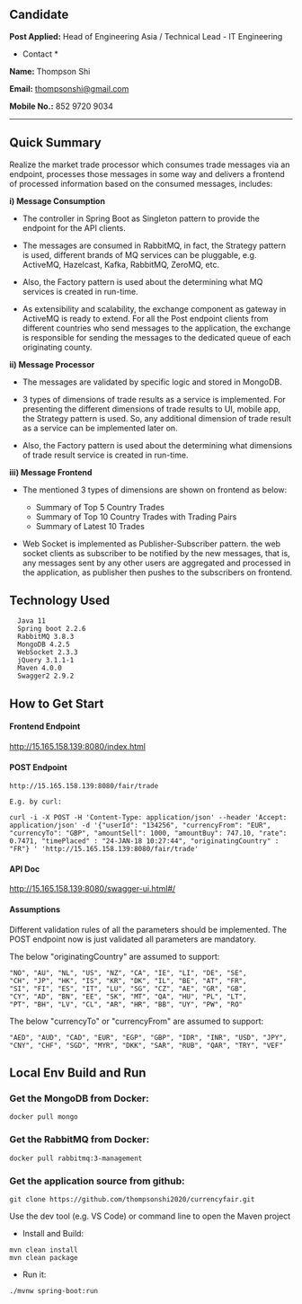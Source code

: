 ## Candidate

**Post Applied:** Head of Engineering Asia / Technical Lead - IT Engineering

* Contact *

**Name:** Thompson Shi

**Email:** thompsonshi@gmail.com

**Mobile No.:** 852 9720 9034

------------------------------------------------------------------------


## Quick Summary
Realize the market trade processor which consumes trade messages via an endpoint, processes those messages in some way and delivers a frontend of processed information based on the consumed messages, includes:
  
  **i) Message Consumption**

  - The controller in Spring Boot as Singleton pattern to provide the endpoint for the API clients.
   
  - The messages are consumed in RabbitMQ, in fact, the Strategy pattern is used, different brands of MQ services can be pluggable, e.g. ActiveMQ, Hazelcast, Kafka, RabbitMQ, ZeroMQ, etc.

  - Also, the Factory pattern is used about the determining what MQ services is created in run-time.

  - As extensibility and scalability, the exchange component as gateway in ActiveMQ is ready to extend. For all the Post endpoint clients from different countries who send messages to the application, the exchange is responsible for sending the messages to the dedicated queue of each originating county.

  **ii) Message Processor**

  - The messages are validated by specific logic and stored in MongoDB.
   
  - 3 types of dimensions of trade results as a service is implemented. For presenting the different dimensions of trade results to UI, mobile app, the Strategy pattern is used. So, any additional dimension of trade result as a service can be implemented later on.

  - Also, the Factory pattern is used about the determining what dimensions of trade result service is created in run-time.

  **iii) Message Frontend**

  - The mentioned 3 types of dimensions are shown on frontend as below:

    - Summary of Top 5 Country Trades
    - Summary of Top 10 Country Trades with Trading Pairs
    - Summary of Latest 10 Trades

  - Web Socket is implemented as Publisher-Subscriber pattern. the web socket clients as subscriber to be notified by the new messages, that is, any messages sent by any other users are aggregated and processed in the application, as publisher then pushes to the subscribers on frontend.


## Technology Used
```
  Java 11
  Spring boot 2.2.6
  RabbitMQ 3.8.3
  MongoDB 4.2.5
  WebSocket 2.3.3
  jQuery 3.1.1-1
  Maven 4.0.0
  Swagger2 2.9.2
```  


## How to Get Start

#### Frontend Endpoint

<http://15.165.158.139:8080/index.html>



#### POST Endpoint

```
http://15.165.158.139:8080/fair/trade 
```

    E.g. by curl:

    curl -i -X POST -H 'Content-Type: application/json' --header 'Accept: application/json' -d '{"userId": "134256", "currencyFrom": "EUR", "currencyTo": "GBP", "amountSell": 1000, "amountBuy": 747.10, "rate": 0.7471, "timePlaced" : "24-JAN-18 10:27:44", "originatingCountry" : "FR"} ' 'http://15.165.158.139:8080/fair/trade'


#### API Doc

<http://15.165.158.139:8080/swagger-ui.html#/>


#### Assumptions
Different validation rules of all the parameters should be implemented. The POST endpoint now is just validated all parameters are mandatory.

The below "originatingCountry" are assumed to support:
  ```
  "NO", "AU", "NL", "US", "NZ", "CA", "IE", "LI", "DE", "SE",
  "CH", "JP", "HK", "IS", "KR", "DK", "IL", "BE", "AT", "FR",
  "SI", "FI", "ES", "IT", "LU", "SG", "CZ", "AE", "GR", "GB",
  "CY", "AD", "BN", "EE", "SK", "MT", "QA", "HU", "PL", "LT",
  "PT", "BH", "LV", "CL", "AR", "HR", "BB", "UY", "PW", "RO"
  ```
The below "currencyTo" or "currencyFrom" are assumed to support:
  ```
  "AED", "AUD", "CAD", "EUR", "EGP", "GBP", "IDR", "INR", "USD", "JPY",
  "CNY", "CHF", "SGD", "MYR", "DKK", "SAR", "RUB", "QAR", "TRY", "VEF"
  ```


## Local Env Build and Run

### Get the MongoDB from Docker:

``` 
docker pull mongo
```

### Get the RabbitMQ from Docker:

```
docker pull rabbitmq:3-management
```

### Get the application source from github:

```
git clone https://github.com/thompsonshi2020/currencyfair.git
```

Use the dev tool (e.g. VS Code) or command line to open the Maven project

- Install and Build:
```
mvn clean install
mvn clean package
```

- Run it:

```
./mvnw spring-boot:run
```